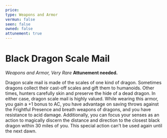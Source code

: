 ```yaml
---
price: 
type: Weapons and Armor
vermun: false
seen: false
owned: false
attunement: true
---
```

# Black Dragon Scale Mail

*Weapons and Armor, Very Rare* **Attunement needed.**

Dragon scale mail is made of the scales of one kind of dragon. Sometimes dragons collect their cast-off scales and gift them to humanoids. Other times, hunters carefully skin and preserve the hide of a dead dragon. In either case, dragon scale mail is highly valued. While wearing this armor, you gain a +1 bonus to AC, you have advantage on saving throws against the Frightful Presence and breath weapons of dragons, and you have resistance to acid damage. Additionally, you can focus your senses as an action to magically discern the distance and direction to the closest black dragon within 30 miles of you. This special action can't be used again until the next dawn.